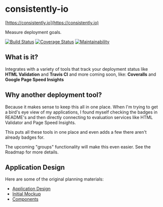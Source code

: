 # consistently-io

[https://consistently.io](https://consistently.io)

Measure deployment goals.

[![Build Status](https://travis-ci.org/jamstooks/consistently-io.svg?branch=master)](https://travis-ci.org/jamstooks/consistently-io)
[![Coverage Status](https://coveralls.io/repos/github/jamstooks/consistently-io/badge.svg?branch=master)](https://coveralls.io/github/jamstooks/consistently-io?branch=master)
[![Maintainability](https://api.codeclimate.com/v1/badges/8a7f09dd8b806366e45e/maintainability)](https://codeclimate.com/github/jamstooks/consistently-io-react/maintainability)

## What is it?

Integrates with a variety of tools that track your deployment status like
**HTML Validation** and **Travis CI**
and more coming soon, like:
**Coveralls** and **Google Page Speed Insights**

## Why another deployment tool?

Because it makes sense to keep this all in one place. When I'm
trying to get a bird's eye view of my applications, I found myself
checking the badges in README's and then directly connecting to
evaluation services like HTML Validator and Page Speed Insights.

This puts all these tools in one place and even adds a few there
aren't already badges for.

The upcoming "groups" functionality will make this even easier.
See the Roadmap for more details.

## Application Design

Here are some of the original planning materials:

 - [Application Design](https://drive.google.com/open?id=1j5A7sRWo01cEPBzCiQV0zStm0fTBex545RI6AWtJt9Q)
 - [Initial Mockup](https://docs.google.com/presentation/d/1N-2qJb325pm6pOzqSwI1Kun0IzJX4w3EAW76_5VBz0I/edit?usp=sharing)
 - [Components](https://drive.google.com/open?id=1WLvdHkrl52es5qSziN3F6X9mmE_vhxKQ4ormf_mxpjA)
